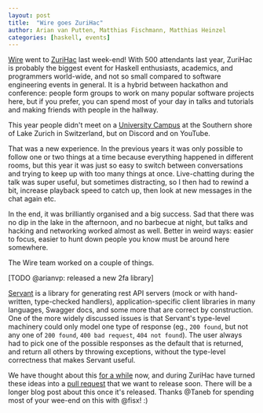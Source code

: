 ```yaml
---
layout: post
title:  "Wire goes ZuriHac"
author: Arian van Putten, Matthias Fischmann, Matthias Heinzel
categories: [haskell, events]
---
```


[Wire](wire.com) went to [ZuriHac](https://zfoh.ch/zurihac2020/) last
week-end!  With 500 attendants last year, ZuriHac is probably the
biggest event for Haskell enthusiasts, academics, and programmers
world-wide, and not so small compared to software engineering events
in general.  It is a hybrid between hackathon and conference: people
form groups to work on many popular software projects here, but if you
prefer, you can spend most of your day in talks and tutorials and
making friends with people in the hallway.

This year people didn't meet on a [University
Campus](https://www.hsr.ch/) at the Southern shore of Lake Zurich in
Switzerland, but on Discord and on YouTube.

That was a new experience.  In the previous years it was only possible
to follow one or two things at a time because everything happened in
different rooms, but this year it was just so easy to switch between
conversations and trying to keep up with too many things at once.
Live-chatting during the talk was super useful, but sometimes
distracting, so I then had to rewind a bit, increase playback speed to
catch up, then look at new messages in the chat again etc.

In the end, it was brilliantly organised and a big success.  Sad that
there was no dip in the lake in the afternoon, and no barbecue at
night, but talks and hacking and networking worked almost as well.
Better in weird ways: easier to focus, easier to hunt down people you
know must be around here somewhere.

The Wire team worked on a couple of things.

[TODO @arianvp: released a new 2fa library]

[Servant](https://github.com/haskell-servant/servant) is a library for
generating rest API servers (mock or with hand-written, type-checked
handlers), application-specific client libraries in many languages,
Swagger docs, and some more that are correct by construction.  One of
the more widely discussed issues is that Servant's type-level
machinery could only model one type of response (eg., `200 found`, but
not any one of `200 found`, `400 bad request`, `404 not found`).  The
user always had to pick one of the possible responses as the default
that is returned, and return all others by throwing exceptions,
without the type-level correctness that makes Servant useful.

We have thought about this [for a
while](https://github.com/wireapp/servant-uverb) now, and during
ZuriHac have turned these ideas into a [pull
request](https://github.com/haskell-servant/servant/pull/1314) that we
want to release soon.  There will be a longer blog post about this
once it's released.  Thanks @Taneb for spending most of your wee-end
on this with @fisx!  :)
